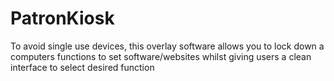 # PatronKiosk
To avoid single use devices, this overlay software allows you to lock down a computers functions to set software/websites whilst giving users a clean interface to select desired function

